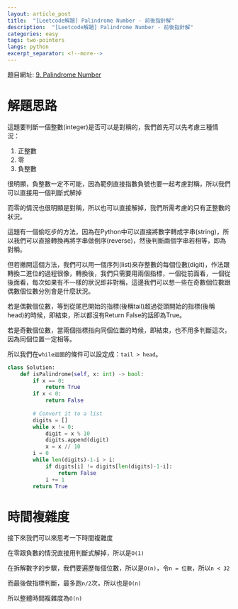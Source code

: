 ```yaml
---
layout: article_post
title:  "[Leetcode解題] Palindrome Number - 前後指針解"
description:  "[Leetcode解題] Palindrome Number - 前後指針解"
categories: easy
tags: two-pointers
langs: python
excerpt_separator: <!--more-->
---
```


題目網址: [9. Palindrome Number](https://leetcode.com/problems/palindrome-number/)

<!--more-->

# 解題思路

這題要判斷一個整數(integer)是否可以是對稱的，我們首先可以先考慮三種情況：

1. 正整數
2. 零
3. 負整數

很明顯，負整數一定不可能，因為範例直接指數負號也要一起考慮對稱，所以我們可以直接用一個判斷式解掉

而零的情況也很明顯是對稱，所以也可以直接解掉，我們所需考慮的只有正整數的狀況。

這題有一個偷吃步的方法，因為在Python中可以直接將數字轉成字串(string)，所以我們可以直接轉換再將字串做倒序(reverse)，然後判斷兩個字串若相等，即為對稱。

但若撇開這個方法，我們可以用一個序列(list)來存整數的每個位數(digit)，作法跟轉換二進位的過程很像，轉換後，我們只需要用兩個指標，一個從前面看，一個從後面看，每次如果有不一樣的狀況即非對稱，這邊我們可以想一些在奇數個位數跟偶數個位數分別會是什麼狀況。

若是偶數個位數，等到從尾巴開始的指標(後稱tail)超過從頭開始的指標(後稱head)的時候，即結束，所以都沒有Return False的話即為True。

若是奇數個位數，當兩個指標指向同個位置的時候，即結束，也不用多判斷這次，因為同個位置一定相等。

所以我們在`while迴圈`的條件可以設定成：`tail > head`。

```python
class Solution:
    def isPalindrome(self, x: int) -> bool:
        if x == 0:
            return True
        if x < 0:
            return False
        
        # Convert it to a list
        digits = []
        while x != 0:
            digit = x % 10
            digits.append(digit)
            x = x // 10
        i = 0
        while len(digits)-1-i > i:
            if digits[i] != digits[len(digits)-1-i]:
                return False
            i += 1
        return True
```

# 時間複雜度

接下來我們可以來思考一下時間複雜度

在零跟負數的情況直接用判斷式解掉，所以是`O(1)`

在拆解數字的步驟，我們要遍歷每個位數，所以是`O(n)`，令`n = 位數`，所以`n < 32`

而最後做指標判斷，最多跑`n/2`次，所以也是`O(n)`

所以整體時間複雜度為`O(n)`
